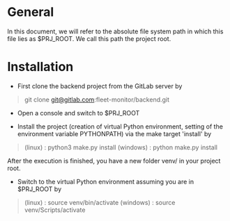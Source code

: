 # General 

In this document, we will refer to the absolute file
system path in which this file lies as $PRJ_ROOT. We
call this path the project root.


# Installation

* First clone the backend project from the GitLab
  server by

> git clone git@gitlab.com:fleet-monitor/backend.git

* Open a console and switch to $PRJ_ROOT

* Install the project (creation of virtual Python environment,
  setting of the environment variable PYTHONPATH) via the make target 'install' by

> (linux)   : python3 make.py install
> (windows) : python make.py install

  After the execution is finished, you have a new folder
  venv/ in your project root.

* Switch to the virtual Python environment assuming you are in $PRJ_ROOT by

> (linux)   : source venv/bin/activate
> (windows) : source venv/Scripts/activate

